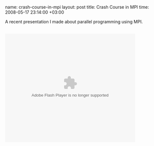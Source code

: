name: crash-course-in-mpi
layout: post
title: Crash Course in MPI
time: 2008-05-17 23:14:00 +03:00

A recent presentation I made about parallel programming using MPI.<br /><br /><div style="width: 425px; text-align: left;" id="__ss_406177"><a style="left: 0px ! important; top: 0px ! important;" title="Click here to block this object with Adblock Plus" class="abp-objtab-003975842827720566 visible" href="http://static.slideshare.net/swf/ssplayer2.swf?doc=seminer-1210808099863762-8"></a><object style="margin: 0px;" height="355" width="425"><param name="movie" value="http://static.slideshare.net/swf/ssplayer2.swf?doc=seminer-1210808099863762-8"><param name="allowFullScreen" value="true"><param name="allowScriptAccess" value="always"><embed src="http://static.slideshare.net/swf/ssplayer2.swf?doc=seminer-1210808099863762-8" type="application/x-shockwave-flash" allowscriptaccess="always" allowfullscreen="true" height="355" width="425"></embed></object></div>
